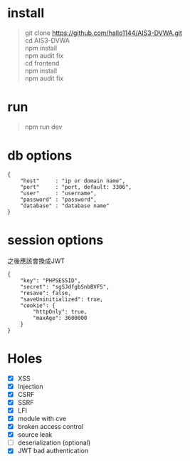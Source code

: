 # install
> git clone https://github.com/hallo1144/AIS3-DVWA.git<br>
> cd AIS3-DVWA<br>
> npm install<br>
> npm audit fix<br>
> cd frontend<br>
> npm install<br>
> npm audit fix

# run
> npm run dev

# db options
```
{
    "host"     : "ip or domain name",
    "port"     : "port, default: 3306",
    "user"     : "username",
    "password" : "password",
    "database" : "database name"
}
```

# session options
之後應該會換成JWT
```
{
    "key": "PHPSESSID",
    "secret": "sgSJdfgbSnbBVFS",
    "resave": false,
    "saveUninitialized": true,
    "cookie": {
		"httpOnly": true,
        "maxAge": 3600000
    }
}
```


# Holes
- [x] XSS
- [x] Injection
- [x] CSRF
- [X] SSRF
- [x] LFI
- [x] module with cve
- [x] broken access control
- [x] source leak
- [ ] deserialization (optional)
- [x] JWT bad authentication